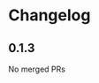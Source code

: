 # Changelog

<!-- <START NEW CHANGELOG ENTRY> -->

## 0.1.3

No merged PRs

<!-- <END NEW CHANGELOG ENTRY> -->
